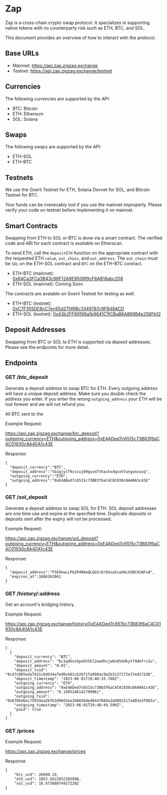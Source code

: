 # Zap

Zap is a cross-chain crypto swap protocol. It specializes in supporting native tokens with no counterparty risk such as ETH, BTC, and SOL. 

This document provides an overview of how to interact with the protocol. 

## Base URLs

* Mainnet: https://api.zap.zigzag.exchange
* Testnet: https://api.zap.zigzag.exchange/testnet

## Currencies

The following currencies are supported by the API: 

* BTC: Bitcoin
* ETH: Ethereum
* SOL: Solana

## Swaps

The following swaps are supported by the API: 

* ETH-SOL
* ETH-BTC

## Testnets

We use the Goerli Testnet for ETH, Solana Devnet for SOL, and Bitcoin Testnet for BTC. 

Your funds can be irrevecably lost if you use the mainnet improperly. Please verify your code on testnet before implementing it on mainnet.  

## Smart Contracts

Swapping from ETH to SOL or BTC is done via a smart contract. The verified code and ABI for each contract is available on Etherscan. 

To send ETH, call the `depositETH` function on the appropriate contract with the requested ETH `value`, `out_chain`, and `out_address`. The `out_chain` must be `SOL` on the ETH-SOL contract and `BTC` on the ETH-BTC contract. 

* ETH-BTC (mainnet): [0x64Ca3FCa3B43c98F12A9E9509f9cF8AB18abc208](https://etherscan.io/address/0x64Ca3FCa3B43c98F12A9E9509f9cF8AB18abc208) 
* ETH-SOL (mainnet): Coming Soon

The contracts are avaiable on Goerli Testnet for testing as well. 

* ETH-BTC (testnet): [0xC7F355DE8cC7ec65d275f6Bc3349787c9FB48ACD](https://goerli.etherscan.io/address/0xC7F355DE8cC7ec65d275f6Bc3349787c9FB48ACD)
* ETH-SOL (testnet): [0x43b2FF69196a1b9641C1fCBaB6A869B4e256Fb12](https://goerli.etherscan.io/address/0x43b2FF69196a1b9641C1fCBaB6A869B4e256Fb12)

## Deposit Addresses

Swapping from BTC or SOL to ETH is supported via deposit addresses. Please see the endpoints for more detail. 

## Endpoints

### GET /btc_deposit

Generate a deposit address to swap BTC for ETH. Every outgoing address will have a unique deposit address. Make sure you double check the address you enter. If you enter the wrong `outgoing_address` your ETH will be lost forever and we will not refund you. 

All BTC sent to the 

Example Request:

https://api.zap.zigzag.exchange/btc_deposit?outgoing_currency=ETH&outgoing_address=0xE4ADed7c6515c73B83f6aC4C01930c8A40A1c43E

Response:

```
{
  "deposit_currency":"BTC",
  "deposit_address":"tb1qjylf9cscuj89gucm7tkackx4qsxh7ungsmzuxq",
  "outgoing_currency":"ETH",
  "outgoing_address":"0xE4ADed7c6515c73B83f6aC4C01930c8A40A1c43E"
}
```

### GET /sol_deposit

Generate a deposit address to swap SOL for ETH. SOL deposit addresses are one time use and expire at the specified time. Duplicate deposits or deposits sent after the expiry will not be processed. 

Example Request:

https://api.zap.zigzag.exchange/sol_deposit?outgoing_currency=ETH&outgoing_address=0xE4ADed7c6515c73B83f6aC4C01930c8A40A1c43E

Response:

```
{
  "deposit_address":"F5E9kwLLPQ2P4RAeQLGGSrDrbVuaSsaXHcXSDCHiWFn8",
  "expires_at":1686263061
}
```



### GET /history/:address

Get an account's bridging history. 

Example Request:

https://api.zap.zigzag.exchange/history/0xE4ADed7c6515c73B83f6aC4C01930c8A40A1c43E

Response:

```
[  
  {
    "deposit_currency": "BTC",
    "deposit_address": "bc1qdknckpa5h5kl2wedhsjw6n85ddkytf9dmfrz2u",
    "deposit_amount": "0.01",
    "deposit_txid": "0cd7c085eda7431c6d634afed0c681cb2bf2fa998ac9a2b3137172e37ed272d8",
    "deposit_timestamp": "2023-06-01T19:40:33.786Z",
    "outgoing_currency": "ETH",
    "outgoing_address": "0xE4ADed7c6515c73B83f6aC4C01930c8A40A1c43E",
    "outgoing_amount": "0.1405146142799961",
    "outgoing_txid": "0x670b46ec75934ea2bfb3d98d3ea1b0038ded6447604a2dd891517ad83e3f865a",
    "outgoing_timestamp": "2023-06-01T19:40:49.590Z",
    "paid": true
  }
]
```
### GET /prices

Example Request:

https://api.zap.zigzag.exchange/prices

Response
```
{
    "btc_usd": 26690.19,
    "eth_usd": 1853.5622852385998,
    "sol_usd": 18.873888749272282
}
```
